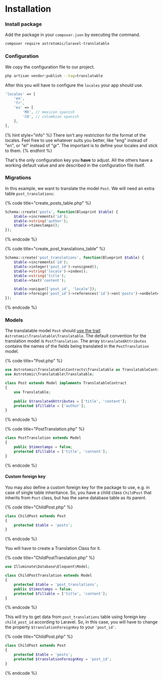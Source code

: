 # Installation

### Install package

Add the package in your `composer.json` by executing the command.

```bash
composer require astrotomic/laravel-translatable
```

### Configuration

We copy the configuration file to our project.

```bash
php artisan vendor:publish --tag=translatable 
```

After this you will have to configure the `locales` your app should use.

```php
'locales' => [
    'en',
    'fr',
    'es' => [
        'MX', // mexican spanish
        'CO', // colombian spanish
    ],
],
```

{% hint style="info" %}
There isn't any restriction for the format of the locales. Feel free to use whatever suits you better, like "eng" instead of "en", or "el" instead of "gr". The important is to define your locales and stick to them.
{% endhint %}

That's the only configuration key you **have** to adjust. All the others have a working default value and are described in the configuration file itself.

### Migrations

In this example, we want to translate the model `Post`. We will need an extra table `post_translations`:

{% code title="create\_posts\_table.php" %}
```php
Schema::create('posts', function(Blueprint $table) {
    $table->increments('id');
    $table->string('author');
    $table->timestamps();
});
```
{% endcode %}

{% code title="create\_post\_translations\_table" %}
```php
Schema::create('post_translations', function(Blueprint $table) {
    $table->increments('id');
    $table->integer('post_id')->unsigned();
    $table->string('locale')->index();
    $table->string('title');
    $table->text('content');

    $table->unique(['post_id', 'locale']);
    $table->foreign('post_id')->references('id')->on('posts')->onDelete('cascade');
});
```
{% endcode %}

### Models

The translatable model `Post` should [use the trait](http://www.sitepoint.com/using-traits-in-php-5-4/) `Astrotomic\Translatable\Translatable`. The default convention for the translation model is `PostTranslation`. The array `$translatedAttributes` contains the names of the fields being translated in the `PostTranslation` model.

{% code title="Post.php" %}
```php
use Astrotomic\Translatable\Contracts\Translatable as TranslatableContract;
use Astrotomic\Translatable\Translatable;

class Post extends Model implements TranslatableContract
{
    use Translatable;
    
    public $translatedAttributes = ['title', 'content'];
    protected $fillable = ['author'];
}
```
{% endcode %}

{% code title="PostTranslation.php" %}
```php
class PostTranslation extends Model
{
    public $timestamps = false;
    protected $fillable = ['title', 'content'];
}
```
{% endcode %}

#### Custom foreign key

You may also define a custom foreign key for the package to use, e.g. in case of single table inheritance. So, you have a child class `ChildPost` that inherits from `Post` class, but has the same database table as its parent.

{% code title="ChildPost.php" %}
```php
class ChildPost extends Post 
{
    protected $table = 'posts';
}
```
{% endcode %}

You will have to create a Translation Class for it.

{% code title="ChildPostTranslation.php" %}
```php
use Illuminate\Database\Eloquent\Model;

class ChildPostTranslation extends Model 
{
    protected $table = 'post_translations';
    public $timestamps = false;
    protected $fillable = ['title', 'content'];  
}
```
{% endcode %}

This will try to get data from `post_translations` table using foreign key `child_post_id` according to Laravel. So, in this case, you will have to change the property `$translationForeignKey` to your `'post_id'`.

{% code title="ChildPost.php" %}
```php
class ChildPost extends Post 
{
    protected $table = 'posts';
    protected $translationForeignKey = 'post_id';
}
```
{% endcode %}

